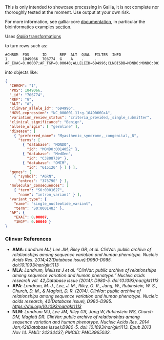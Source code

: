 This is only intended to showcase processing in Gallia, it is not complete nor thoroughly tested at the moment. Use output at your own risk.

For more information, see gallia-core [documentation](https://github.com/galliaproject/gallia-core/blob/init/README.md), in particular the bioinformatics examples [section](https://github.com/galliaproject/gallia-core/blob/init/README.md#bioinformatics-examples).

<a name="transformations"></a>Uses [_Gallia_ transformations](https://github.com/galliaproject/gallia-clinvar/blob/init/src/main/scala/galliaexample/clinvar/ClinvarVcf.scala#L14)

<a name="input"></a>to turn rows such as:

```plain
#CHROM  POS      ID      REF  ALT  QUAL  FILTER  INFO
1       1049066  706774  G    A    .     .       AF_EXAC=0.00007;AF_TGP=0.00040;ALLELEID=694996;CLNDISDB=MONDO:MONDO:0014052,MedGen:C3808739,OMIM:615120;CLNDN=Myasthenic_syndrome,_congenital,_8;CLNHGVS=NC_000001.11:g.1049066G>A;CLNREVSTAT=criteria_provided,_single_submitter;CLNSIG=Benign;CLNVC=single_nucleotide_variant;CLNVCSO=SO:0001483;GENEINFO=AGRN:375790;MC=SO:0001627|intron_variant;ORIGIN=1;RS=201995572
```

<a name="output"></a>into objects like:

```json
{
  "CHROM": "1",
  "POS": 1049066,
  "_id": "706774",
  "REF": "G",
  "ALT": "A",
  "clinvar_allele_id": "694996",
  "HGVS_expression": "NC_000001.11:g.1049066G>A",
  "variation_review_status": "criteria_provided,_single_submitter",
  "clinical_significance": "Benign",
  "allele_origin": [ "germline" ],
  "disease": [
    { "preferred_name": "Myasthenic_syndrome,_congenital,_8",
      "terms": [
        { "database": "MONDO",
          "id": "MONDO:0014052" },
        { "database": "MedGen",
          "id": "C3808739" },
        { "database": "OMIM",
          "id": "615120" } ] } ],
  "genes": [
    { "symbol": "AGRN",
      "entrez": "375790" } ],
  "molecular_consequences": [
    { "term": "SO:0001627",
      "name": "intron_variant" } ],
  "variant_type": {
    "name": "single_nucleotide_variant",
    "term": "SO:0001483" },
  "AF": {
    "EXAC": 0.00007,
    "1KGP": 0.00040 }
}
```

<a name="references"></a>
### Clinvar References
- __AMA__: _Landrum MJ, Lee JM, Riley GR, et al. ClinVar: public archive of relationships among sequence variation and human phenotype. Nucleic Acids Res. 2014;42(Database issue):D980-D985. doi:10.1093/nar/gkt1113_
- __MLA__: _Landrum, Melissa J et al. “ClinVar: public archive of relationships among sequence variation and human phenotype.” Nucleic acids research vol. 42,Database issue (2014): D980-5. doi:10.1093/nar/gkt1113_
- __APA__: _Landrum, M. J., Lee, J. M., Riley, G. R., Jang, W., Rubinstein, W. S., Church, D. M., & Maglott, D. R. (2014). ClinVar: public archive of relationships among sequence variation and human phenotype. Nucleic acids research, 42(Database issue), D980–D985. https://doi.org/10.1093/nar/gkt1113_
- __NLM__: _Landrum MJ, Lee JM, Riley GR, Jang W, Rubinstein WS, Church DM, Maglott DR. ClinVar: public archive of relationships among sequence variation and human phenotype. Nucleic Acids Res. 2014 Jan;42(Database issue):D980-5. doi: 10.1093/nar/gkt1113. Epub 2013 Nov 14. PMID: 24234437; PMCID: PMC3965032._

